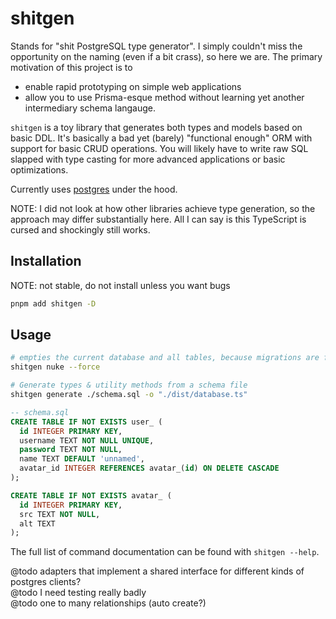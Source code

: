 # shitgen

Stands for "shit PostgreSQL type generator". I simply couldn't miss the opportunity on the naming (even if a bit crass), so here we are. The primary motivation of this project is to

- enable rapid prototyping on simple web applications
- allow you to use Prisma-esque method without learning yet another intermediary schema langauge.

`shitgen` is a toy library that generates both types and models based on basic DDL. It's basically a bad yet (barely) "functional enough" ORM with support for basic CRUD operations. You will likely have to write raw SQL slapped with type casting for more advanced applications or basic optimizations.

Currently uses [postgres](https://github.com/porsager/postgres) under the hood.

NOTE: I did not look at how other libraries achieve type generation, so the approach may differ substantially here. All I can say is this TypeScript is cursed and shockingly still works.

## Installation

NOTE: not stable, do not install unless you want bugs

```bash
pnpm add shitgen -D
```

## Usage

```bash
# empties the current database and all tables, because migrations are for the weak
shitgen nuke --force

# Generate types & utility methods from a schema file
shitgen generate ./schema.sql -o "./dist/database.ts"
```

```sql
-- schema.sql
CREATE TABLE IF NOT EXISTS user_ (
  id INTEGER PRIMARY KEY,
  username TEXT NOT NULL UNIQUE,
  password TEXT NOT NULL,
  name TEXT DEFAULT 'unnamed',
  avatar_id INTEGER REFERENCES avatar_(id) ON DELETE CASCADE
);

CREATE TABLE IF NOT EXISTS avatar_ (
  id INTEGER PRIMARY KEY,
  src TEXT NOT NULL,
  alt TEXT
);
```

The full list of command documentation can be found with `shitgen --help`.

@todo adapters that implement a shared interface for different kinds of postgres clients?  
@todo I need testing really badly  
@todo one to many relationships (auto create?)
